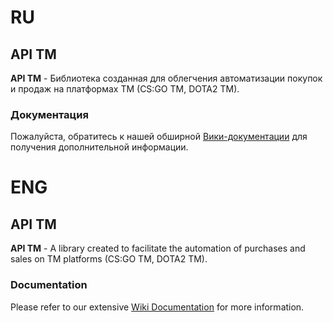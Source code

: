 # RU #
## API TM ##
**API TM** - Библиотека созданная для облегчения автоматизации покупок и продаж на платформах TM (CS:GO TM, DOTA2 TM).<br/>
### Документация ###
Пожалуйста, обратитесь к нашей обширной [Вики-документации](https://github.com/danrom11/API_TM/wiki) для получения дополнительной информации.
# ENG #
## API TM ##
**API TM** - A library created to facilitate the automation of purchases and sales on TM platforms (CS:GO TM, DOTA2 TM).<br/>
### Documentation ###
Please refer to our extensive [Wiki Documentation](https://github.com/danrom11/API_TM/wiki) for more information.

